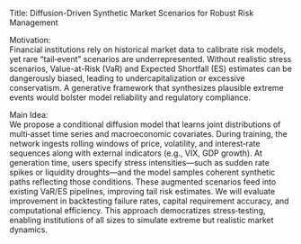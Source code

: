 Title: Diffusion-Driven Synthetic Market Scenarios for Robust Risk Management

Motivation:  
Financial institutions rely on historical market data to calibrate risk models, yet rare “tail‐event” scenarios are underrepresented. Without realistic stress scenarios, Value-at-Risk (VaR) and Expected Shortfall (ES) estimates can be dangerously biased, leading to undercapitalization or excessive conservatism. A generative framework that synthesizes plausible extreme events would bolster model reliability and regulatory compliance.

Main Idea:  
We propose a conditional diffusion model that learns joint distributions of multi‐asset time series and macroeconomic covariates. During training, the network ingests rolling windows of price, volatility, and interest‐rate sequences along with external indicators (e.g., VIX, GDP growth). At generation time, users specify stress intensities—such as sudden rate spikes or liquidity droughts—and the model samples coherent synthetic paths reflecting those conditions. These augmented scenarios feed into existing VaR/ES pipelines, improving tail risk estimates. We will evaluate improvement in backtesting failure rates, capital requirement accuracy, and computational efficiency. This approach democratizes stress‐testing, enabling institutions of all sizes to simulate extreme but realistic market dynamics.